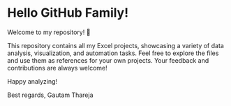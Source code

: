 # Hello GitHub Family!
Welcome to my repository! 🎉

This repository contains all my Excel projects, showcasing a variety of data analysis, visualization, and automation tasks. Feel free to explore the files and use them as references for your own projects. Your feedback and contributions are always welcome!

Happy analyzing!

Best regards,
Gautam Thareja
